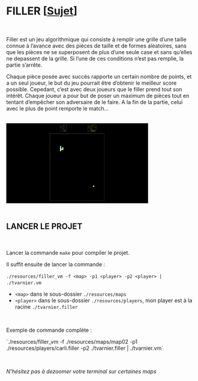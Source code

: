 # FILLER [[Sujet](https://github.com/tvarnier/42/blob/master/algorithm/filler/subject.pdf)]

<br>

Filler est un jeu algorithmique qui consiste à remplir une grille d’une taille connue à l’avance avec des pièces de taille et de formes aléatoires, sans que les pièces ne se superposent de plus d’une seule case et sans qu’elles ne depassent de la grille. Si l’une de ces conditions n’est pas remplie, la partie s’arrête.

Chaque pièce posée avec succès rapporte un certain nombre de points, et a un seul joueur, le but du jeu pourrait être d’obtenir le meilleur score possible. Cepedant, c’est avec deux joueurs que le filler prend tout son intérêt. Chaque joueur a pour but de poser un maximum de pièces tout en tentant d’empêcher son adversaire de le faire. A la fin de la partie, celui avec le plus de point remporte le match...

<br>

<div>
  <img src="https://github.com/tvarnier/42/blob/master/algorithm/filler/img/filler_gif.gif" width="75%">
</div>

<br>

## LANCER LE PROJET

<br>

Lancer la commande `make` pour compiler le projet.

Il suffit ensuite de lancer la commande :

`./resources/filler_vm -f <map> -p1 <player> -p2 <player> | ./tvarnier.vm`
 * `<map>` dans le sous-dossier `./resources/maps`
 * `<player>` dans le sous-dossier `./resources/players`, mon player est à la racine `./tvarnier.filler`

<br>

Exemple de commande complète :

<p font-size="x-small">`./resources/filler_vm -f ./resources/maps/map02 -p1 ./resources/players/carli.filler -p2 ./tvarnier.filler | ./tvarnier.vm`<p>

<br>

*N'hésitez pas à dezoomer votre terminal sur certaines maps*
